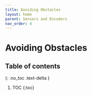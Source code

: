 ```yaml
---
title: Avoiding Obstacles
layout: home
parent: Sensors and Encoders
nav_order: 4
---
```


# Avoiding Obstacles

## Table of contents
{: .no_toc .text-delta }

1. TOC
{:toc}